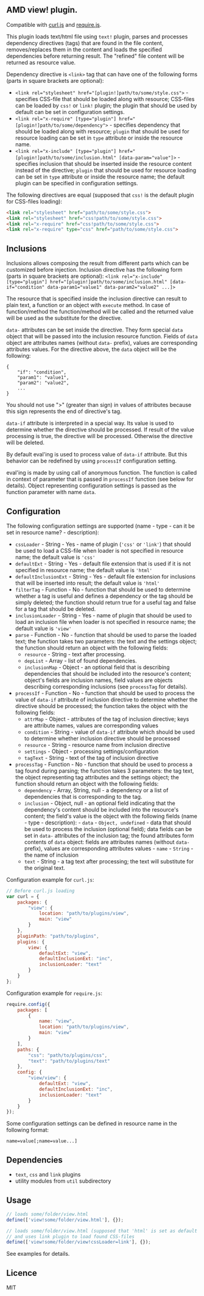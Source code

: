 ## AMD view! plugin.

Compatible with [curl.js](https://github.com/cujojs/curl) and [require.js](http://requirejs.org).

This plugin loads text/html file using `text!` plugin,
parses and processes dependency directives (tags) that are found in the file content,
removes/replaces them in the content and loads the specified dependencies before returning result.
The "refined" file content will be returned as resource value.

Dependency directive is `<link>` tag that can have one of the following forms (parts in square brackets are optional):
* `<link rel="stylesheet" href="[plugin!]path/to/some/style.css">` - specifies CSS-file that should be loaded along with resource;
    CSS-files can be loaded by `css!` or `link!` plugin; the plugin that should be used by default can be set in configuration settings.
* `<link rel="x-require" [type="plugin"] href="[plugin!]path/to/some/dependency">` - specifies dependency that should be loaded along with resource;
    `plugin` that should be used for resource loading can be set in `type` attribute or inside the resource name.
* `<link rel="x-include" [type="plugin"] href="[plugin!]path/to/some/inclusion.html" [data-param="value"]>` - specifies inclusion that should be inserted 
    inside the resource content instead of the directive; `plugin` that should be used for resource loading can be set in `type` attribute or inside the resource name;
    the default plugin can be specified in configuration settings.

The following directives are equal (supposed that `css!` is the default plugin for CSS-files loading):
```html
<link rel="stylesheet" href="path/to/some/style.css">
<link rel="stylesheet" href="css!path/to/some/style.css">
<link rel="x-require" href="css!path/to/some/style.css">
<link rel="x-require" type="css" href="path/to/some/style.css">
```

## Inclusions

Inclusions allows composing the result from different parts which can be customized before injection.
Inclusion directive has the following form (parts in square brackets are optional):
`<link rel="x-include" [type="plugin"] href="[plugin!]path/to/some/inclusion.html" [data-if="condition" data-param1="value1" data-param2="value2" ...]>`

The resource that is specified inside the inclusion directive can result to plain text, a function or an object with `execute` method. 
In case of function/method the function/method will be called and the returned value will be used as the substitute for the directive.

`data-` attributes can be set inside the directive. They form special `data` object that will be passed into the inclusion resource function.
Fields of `data` object are attributes names (without `data-` prefix), values are corresponding attributes values.
For the directive above, the `data` object will be the following:

    {
        "if": "condition",
        "param1": "value1",
        "param2": "value2",
        ...
    }

You should not use ">" (greater than sign) in values of attributes because this sign represents the end of directive's tag.

`data-if` attribute is interpreted in a special way. Its value is used to determine whether the directive should be processed.
If result of the value processing is true, the directive will be processed. Otherwise the directive will be deleted.

By default eval'ing is used to process value of `data-if` attribute.
But this behavior can be redefined by using `processIf` configuration setting.

eval'ing is made by using call of anonymous function. The function is called in context of parameter 
that is passed in `processIf` function (see below for details).
Object representing configuration settings is passed as the function parameter with name `data`.

## Configuration

The following configuration settings are supported (name - type - can it be set in resource name? - description):

* `cssLoader` - String - Yes - name of plugin (`'css'` or `'link'`) that should be used to load a CSS-file 
     when loader is not specified in resource name; the default value is `'css'`
* `defaultExt` - String - Yes - default file extension that is used if it is not specified in resource name;
     the default value is `'html'`
* `defaultInclusionExt` - String - Yes - default file extension for inclusions that will be inserted into result;
     the default value is `'html'`
* `filterTag` - Function - No - function that should be used to determine whether a tag is useful 
     and defines a dependency or the tag should be simply deleted;
     the function should return true for a useful tag and false for a tag that should be deleted.
* `inclusionLoader` - String - Yes - name of plugin that should be used to load an inclusion file 
     when loader is not specified in resource name; the default value is `'view'`
* `parse` - Function - No - function that should be used to parse the loaded text;
     the function takes two parameters: the text and the settings object;
     the function should return an object with the following fields:
     + `resource` - String - text after processing.
     + `depList` - Array - list of found dependencies.
     + `inclusionMap` - Object - an optional field that is describing dependencies that should be included into the resource's content;
             object's fields are inclusion names, field values are objects describing corresponding inclusions (see `processTag` for details).
* `processIf` - Function - No - function that should be used to process the value of `data-if` attribute of inclusion directive
     to determine whether the directive should be processed;
     the function takes the object with the following fields:
     + `attrMap` - Object - attributes of the tag of inclusion directive; keys are attribute names, values are corresponding values
     + `condition` - String - value of `data-if` attribute which should be used to determine whether inclusion directive should be processed
     + `resource` - String - resource name from inclusion directive
     + `settings` - Object - processing settings/configuration
     + `tagText` - String - text of the tag of inclusion directive
* `processTag` - Function - No - function that should be used to process a tag found during parsing;
     the function takes 3 parameters: the tag text, the object representing tag attributes and 
     the settings object; the function should return an object with the following fields:
     + `dependency` - Array, String, null - a dependency or a list of dependencies
             that is corresponding to the tag.
     + `inclusion` - Object, null - an optional field indicating that the dependency's content should be included into the resource's content;
             the field's value is the object with the following fields (name - type - description):
             - `data` - `Object, undefined` - data that should be used to process the inclusion (optional field);
                     data fields can be set in `data-` attributes of the inclusion tag;
                     the found attributes form contents of `data` object:
                     fields are attributes names (without `data-` prefix), values are corresponding attributes values
             - `name` - `String` - the name of inclusion
     + `text` - String - a tag text after processing; the text will substitute for the original text.

Configuration example for `curl.js`:
```js
// Before curl.js loading
var curl = {
    packages: {
        "view": {
            location: "path/to/plugins/view",
            main: "view"
        }
    },
    pluginPath: "path/to/plugins",
    plugins: {
        view: {
            defaultExt: "view",
            defaultInclusionExt: "inc",
            inclusionLoader: "text"
        }
    }
};
```

Configuration example for `require.js`:
```js
require.config({
    packages: [
        {
            name: "view",
            location: "path/to/plugins/view",
            main: "view"
        }
    ],
    paths: {
        "css": "path/to/plugins/css",
        "text": "path/to/plugins/text"
    },
    config: {
        "view/view": {
            defaultExt: "view",
            defaultInclusionExt: "inc",
            inclusionLoader: "text"
        }
    }
});
```

Some configuration settings can be defined in resource name in the following format:

`
name=value[;name=value...]
`

## Dependencies

* `text`, `css` and `link` plugins
* utility modules from `util` subdirectory

## Usage

```javascript
// loads some/folder/view.html
define(['view!some/folder/view.html'], {});

// loads some/folder/view.html (supposed that 'html' is set as default extension)
// and uses link plugin to load found CSS-files
define(['view!some/folder/view!cssLoader=link'], {});
```

See examples for details.

## Licence

MIT
